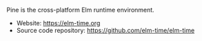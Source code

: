 Pine is the cross-platform Elm runtime environment.

+ Website: <https://elm-time.org>
+ Source code repository: <https://github.com/elm-time/elm-time>
